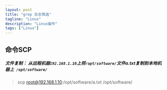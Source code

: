 ```yaml
---
layout: post
title: "grep 日志筛选"
tagline: "Linux"
description: "Linux操作"
tags: ["Linux"]
---
```


## 命令SCP

##### 文件复制： 从远程机器`192.168.1.10`上将`/opt/software/`文件a.txt复制到本地机器上` /opt/software/`

> scp root@192.168.1.10:/opt/software/a.txt  /opt/software/